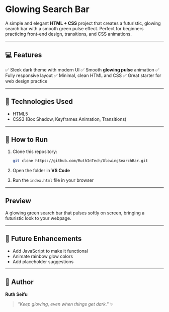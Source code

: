 #  Glowing Search Bar

A simple and elegant **HTML + CSS** project that creates a futuristic, glowing search bar with a smooth green pulse effect.
Perfect for beginners practicing front-end design, transitions, and CSS animations.

---

## 💻 Features

✅ Sleek dark theme with modern UI
✅ Smooth **glowing pulse** animation
✅ Fully responsive layout
✅ Minimal, clean HTML and CSS
✅ Great starter for web design practice

---

## 🧱 Technologies Used

* HTML5
* CSS3 (Box Shadow, Keyframes Animation, Transitions)

---

## 🚀 How to Run

1. Clone this repository:

   ```bash
   git clone https://github.com/RuthInTech/GlowingSearchBar.git
   ```
2. Open the folder in **VS Code**
3. Run the `index.html` file in your browser

---

## Preview

A glowing green search bar that pulses softly on screen, bringing a futuristic look to your webpage.

---

## 🌈 Future Enhancements

* Add JavaScript to make it functional
* Animate rainbow glow colors
* Add placeholder suggestions

---

## 💚 Author

**Ruth Seifu**

> *"Keep glowing, even when things get dark."* ✨
